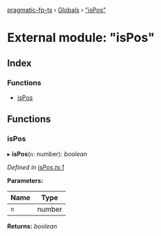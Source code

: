 [pragmatic-fp-ts](../README.md) › [Globals](../globals.md) › ["isPos"](_ispos_.md)

# External module: "isPos"

## Index

### Functions

* [isPos](_ispos_.md#ispos)

## Functions

###  isPos

▸ **isPos**(`n`: number): *boolean*

*Defined in [isPos.ts:1](https://github.com/hermann-p/pragmatic-fp-ts/blob/65c599f/src/isPos.ts#L1)*

**Parameters:**

Name | Type |
------ | ------ |
`n` | number |

**Returns:** *boolean*
